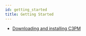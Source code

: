 ```yaml
---
id: getting_started
title: Getting Started
---
```


* [Downloading and installing C3PM](getting_started/install.md)